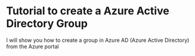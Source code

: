 # Tutorial to create a Azure Active Directory Group
I will show you how to create a group in Azure AD (Azure Active Directory) from the Azure portal
